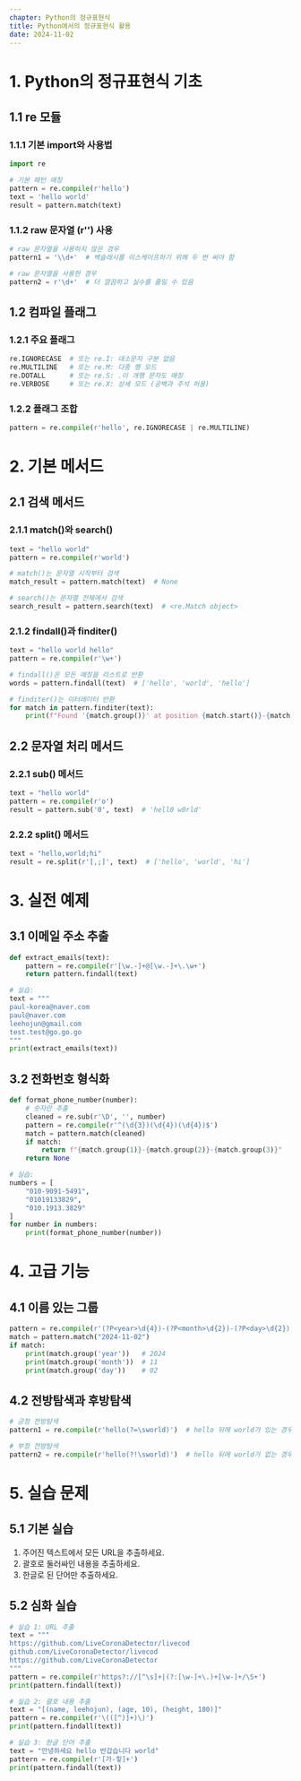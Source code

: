 ```yaml
---
chapter: Python의 정규표현식
title: Python에서의 정규표현식 활용
date: 2024-11-02
---
```


# 1. Python의 정규표현식 기초

## 1.1 re 모듈

### 1.1.1 기본 import와 사용법
```python
import re

# 기본 패턴 매칭
pattern = re.compile(r'hello')
text = 'hello world'
result = pattern.match(text)
```

### 1.1.2 raw 문자열 (r'') 사용
```python
# raw 문자열을 사용하지 않은 경우
pattern1 = '\\d+'  # 백슬래시를 이스케이프하기 위해 두 번 써야 함

# raw 문자열을 사용한 경우
pattern2 = r'\d+'  # 더 깔끔하고 실수를 줄일 수 있음
```

## 1.2 컴파일 플래그

### 1.2.1 주요 플래그
```python
re.IGNORECASE  # 또는 re.I: 대소문자 구분 없음
re.MULTILINE   # 또는 re.M: 다중 행 모드
re.DOTALL      # 또는 re.S: .이 개행 문자도 매칭
re.VERBOSE     # 또는 re.X: 상세 모드 (공백과 주석 허용)
```

### 1.2.2 플래그 조합
```python
pattern = re.compile(r'hello', re.IGNORECASE | re.MULTILINE)
```

# 2. 기본 메서드

## 2.1 검색 메서드

### 2.1.1 match()와 search()
```python
text = "hello world"
pattern = re.compile(r'world')

# match()는 문자열 시작부터 검색
match_result = pattern.match(text)  # None

# search()는 문자열 전체에서 검색
search_result = pattern.search(text)  # <re.Match object>
```

### 2.1.2 findall()과 finditer()
```python
text = "hello world hello"
pattern = re.compile(r'\w+')

# findall()은 모든 매칭을 리스트로 반환
words = pattern.findall(text)  # ['hello', 'world', 'hello']

# finditer()는 이터레이터 반환
for match in pattern.finditer(text):
    print(f"Found '{match.group()}' at position {match.start()}-{match.end()}")
```

## 2.2 문자열 처리 메서드

### 2.2.1 sub() 메서드
```python
text = "hello world"
pattern = re.compile(r'o')
result = pattern.sub('0', text)  # 'hell0 w0rld'
```

### 2.2.2 split() 메서드
```python
text = "hello,world;hi"
result = re.split(r'[,;]', text)  # ['hello', 'world', 'hi']
```

# 3. 실전 예제

## 3.1 이메일 주소 추출
```python
def extract_emails(text):
    pattern = re.compile(r'[\w.-]+@[\w.-]+\.\w+')
    return pattern.findall(text)

# 실습:
text = """
paul-korea@naver.com
paul@naver.com
leehojun@gmail.com
test.test@go.go.go
"""
print(extract_emails(text))
```

## 3.2 전화번호 형식화
```python
def format_phone_number(number):
    # 숫자만 추출
    cleaned = re.sub(r'\D', '', number)
    pattern = re.compile(r'^(\d{3})(\d{4})(\d{4})$')
    match = pattern.match(cleaned)
    if match:
        return f"{match.group(1)}-{match.group(2)}-{match.group(3)}"
    return None

# 실습:
numbers = [
    "010-9091-5491",
    "01019133829",
    "010.1913.3829"
]
for number in numbers:
    print(format_phone_number(number))
```

# 4. 고급 기능

## 4.1 이름 있는 그룹
```python
pattern = re.compile(r'(?P<year>\d{4})-(?P<month>\d{2})-(?P<day>\d{2})')
match = pattern.match("2024-11-02")
if match:
    print(match.group('year'))   # 2024
    print(match.group('month'))  # 11
    print(match.group('day'))    # 02
```

## 4.2 전방탐색과 후방탐색
```python
# 긍정 전방탐색
pattern1 = re.compile(r'hello(?=\sworld)')  # hello 뒤에 world가 있는 경우

# 부정 전방탐색
pattern2 = re.compile(r'hello(?!\sworld)')  # hello 뒤에 world가 없는 경우
```

# 5. 실습 문제

## 5.1 기본 실습
1. 주어진 텍스트에서 모든 URL을 추출하세요.
2. 괄호로 둘러싸인 내용을 추출하세요.
3. 한글로 된 단어만 추출하세요.

## 5.2 심화 실습
```python
# 실습 1: URL 추출
text = """
https://github.com/LiveCoronaDetector/livecod
github.com/LiveCoronaDetector/livecod
https://github.com/LiveCoronaDetector
"""
pattern = re.compile(r'https?://[^\s]+|(?:[\w-]+\.)+[\w-]+/\S+')
print(pattern.findall(text))

# 실습 2: 괄호 내용 추출
text = "[(name, leehojun), (age, 10), (height, 180)]"
pattern = re.compile(r'\(([^)]+)\)')
print(pattern.findall(text))

# 실습 3: 한글 단어 추출
text = "안녕하세요 hello 반갑습니다 world"
pattern = re.compile(r'[가-힣]+')
print(pattern.findall(text))
```